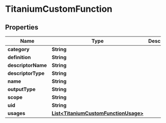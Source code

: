 

# TitaniumCustomFunction


## Properties

| Name | Type | Description | Notes |
|------------ | ------------- | ------------- | -------------|
|**category** | **String** |  |  [optional] |
|**definition** | **String** |  |  [optional] |
|**descriptorName** | **String** |  |  [optional] |
|**descriptorType** | **String** |  |  [optional] |
|**name** | **String** |  |  [optional] |
|**outputType** | **String** |  |  [optional] |
|**scope** | **String** |  |  [optional] |
|**uid** | **String** |  |  [optional] |
|**usages** | [**List&lt;TitaniumCustomFunctionUsage&gt;**](TitaniumCustomFunctionUsage.md) |  |  [optional] |



